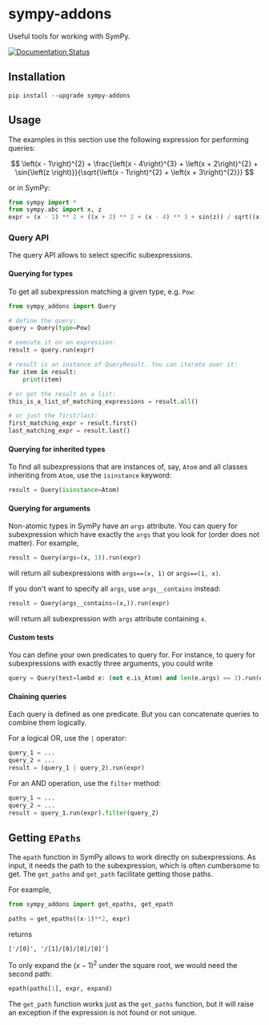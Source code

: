 # sympy-addons

Useful tools for working with SymPy.

[![Documentation Status](https://readthedocs.org/projects/sympy-addons/badge/?version=latest)](https://sympy-addons.readthedocs.io/en/latest/?badge=latest)


## Installation

```
pip install --upgrade sympy-addons
```

## Usage

The examples in this section use
the following expression for performing queries:

$$
\left(x - 1\right)^{2} + \frac{\left(x - 4\right)^{3} + \left(x + 2\right)^{2} + \sin{\left(z \right)}}{\sqrt{\left(x - 1\right)^{2} + \left(x + 3\right)^{2}}}
$$

or in SymPy:

```python
from sympy import *
from sympy.abc import x, z
expr = (x - 1) ** 2 + ((x + 2) ** 2 + (x - 4) ** 3 + sin(z)) / sqrt((x - 1) ** 2 + (x + 3) ** 2)
```

### Query API

The query API allows to select specific subexpressions. 

#### Querying for types

To get all subexpression matching a given type, e.g. `Pow`:

```python
from sympy_addons import Query

# define the query:
query = Query(type=Pow)

# execute it on an expression:
result = query.run(expr)

# result is an instance of QueryResult. You can iterate over it:
for item in result:
    print(item)

# or get the result as a list:
this_is_a_list_of_matching_expressions = result.all()

# or just the first/last:
first_matching_expr = result.first()
last_matching_expr = result.last()

```

#### Querying for inherited types

To find all subexpressions that are instances of, say, `Atom` and all 
classes inheriting from `Atom`, use the `isinstance` keyword:

```python
result = Query(isinstance=Atom)
```

#### Querying for arguments

Non-atomic types in SymPy have an `args` attribute. You can query for
subexpression which have exactly the `args` that you look for (order does not matter).
For example,

```python
result = Query(args=(x, 1)).run(expr)
```

will return all subexpressions with `args==(x, 1)` or `args==(1, x)`.

If you don't want to specify all `args`, use `args__contains` instead:

```python
result = Query(args__contains=(x,)).run(expr)
```

will return all subexpression with `args` attribute containing `x`.

#### Custom tests

You can define your own predicates to query for. For instance, to
query for subexpressions with exactly three arguments, you could write

```python
query = Query(test=lambd e: (not e.is_Atom) and len(e.args) == 3).run(expr)
```

#### Chaining queries

Each query is defined as one predicate. But you can concatenate queries
to combine them logically. 

For a logical OR, use the `|` operator:

```python
query_1 = ...
query_2 = ...
result = (query_1 | query_2).run(expr) 
```

For an AND operation, use the `filter` method:

```python
query_1 = ...
query_2 = ...
result = query_1.run(expr).filter(query_2)
```


## Getting `EPaths`

The `epath` function in SymPy allows to work directly on subexpressions. As input, it needs
the path to the subexpression, which is often cumbersome to get. The `get_paths` and `get_path`
facilitate getting those paths.

For example,

```python
from sympy_addons import get_epaths, get_epath

paths = get_epaths((x-1)**2, expr)
```

returns

```
['/[0]', '/[1]/[0]/[0]/[0]']
```

To only expand the $(x-1)^2$ under the square root, we would need the second path:

```python
epath(paths[1], expr, expand)
```

The `get_path` function works just as the `get_paths` function, but it will raise
an exception if the expression is not found or not unique.
